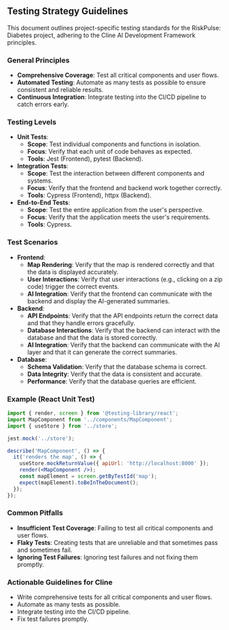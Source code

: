 ## Testing Strategy Guidelines

This document outlines project-specific testing standards for the RiskPulse: Diabetes project, adhering to the Cline AI Development Framework principles.

### General Principles
- **Comprehensive Coverage**: Test all critical components and user flows.
- **Automated Testing**: Automate as many tests as possible to ensure consistent and reliable results.
- **Continuous Integration**: Integrate testing into the CI/CD pipeline to catch errors early.

### Testing Levels
- **Unit Tests**:
  - **Scope**: Test individual components and functions in isolation.
  - **Focus**: Verify that each unit of code behaves as expected.
  - **Tools**: Jest (Frontend), pytest (Backend).
- **Integration Tests**:
  - **Scope**: Test the interaction between different components and systems.
  - **Focus**: Verify that the frontend and backend work together correctly.
  - **Tools**: Cypress (Frontend), httpx (Backend).
- **End-to-End Tests**:
  - **Scope**: Test the entire application from the user's perspective.
  - **Focus**: Verify that the application meets the user's requirements.
  - **Tools**: Cypress.

### Test Scenarios
- **Frontend**:
  - **Map Rendering**: Verify that the map is rendered correctly and that the data is displayed accurately.
  - **User Interactions**: Verify that user interactions (e.g., clicking on a zip code) trigger the correct events.
  - **AI Integration**: Verify that the frontend can communicate with the backend and display the AI-generated summaries.
- **Backend**:
  - **API Endpoints**: Verify that the API endpoints return the correct data and that they handle errors gracefully.
  - **Database Interactions**: Verify that the backend can interact with the database and that the data is stored correctly.
  - **AI Integration**: Verify that the backend can communicate with the AI layer and that it can generate the correct summaries.
- **Database**:
  - **Schema Validation**: Verify that the database schema is correct.
  - **Data Integrity**: Verify that the data is consistent and accurate.
  - **Performance**: Verify that the database queries are efficient.

### Example (React Unit Test)
```jsx
import { render, screen } from '@testing-library/react';
import MapComponent from '../components/MapComponent';
import { useStore } from '../store';

jest.mock('../store');

describe('MapComponent', () => {
  it('renders the map', () => {
    useStore.mockReturnValue({ apiUrl: 'http://localhost:8000' });
    render(<MapComponent />);
    const mapElement = screen.getByTestId('map');
    expect(mapElement).toBeInTheDocument();
  });
});
```

### Common Pitfalls
- **Insufficient Test Coverage**: Failing to test all critical components and user flows.
- **Flaky Tests**: Creating tests that are unreliable and that sometimes pass and sometimes fail.
- **Ignoring Test Failures**: Ignoring test failures and not fixing them promptly.

### Actionable Guidelines for Cline
- Write comprehensive tests for all critical components and user flows.
- Automate as many tests as possible.
- Integrate testing into the CI/CD pipeline.
- Fix test failures promptly.

